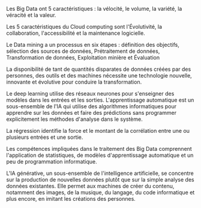 

Les Big Data ont 5 caractéristiques : la vélocité, le volume, la variété, la véracité et la valeur.


Les 5 caractéristiques du Cloud computing sont l'Évolutivité, la collaboration, l'accessibilité et la maintenance logicielle.


Le Data mining a un processus en six étapes : définition des objectifs, sélection des sources de données, Prétraitement de données, 
Transformation de données, Exploitation minière et Évaluation


La disponibilité de tant de quantités disparates de données créées par des personnes, des outils et des machines nécessite une technologie nouvelle, 
innovante et évolutive pour conduire la transformation.


Le deep learning utilise des réseaux neurones pour s'enseigner des modèles dans les entrées et les sorties. L'apprentissage automatique est un 
sous-ensemble de l'IA qui utilise des algorithmes informatiques pour apprendre sur les données et faire des prédictions sans programmer explicitement 
les méthodes d'analyse dans le système.


La régression identifie la force et le montant de la corrélation entre une ou plusieurs entrées et une sortie.




Les compétences impliquées dans le traitement des Big Data comprennent l'application de statistiques, de modèles d'apprentissage automatique et un peu 
de programmation informatique.

L'IA générative, un sous-ensemble de l'intelligence artificielle, se concentre sur la production de nouvelles données plutôt que sur la simple analyse 
des données existantes. Elle permet aux machines de créer du contenu, notamment des images, de la musique, du langage, du code informatique et plus 
encore, en imitant les créations des personnes.
